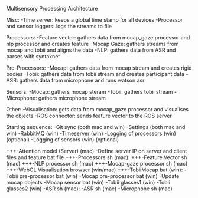 Multisensory Processing Architecture

Misc:
-Time server: keeps a global time stamp for all devices
-Processor and sensor loggers: logs the streams to file

Processors:
-Feature vector: gathers data from mocap_gaze processor and nlp processor and creates feature
-Mocap Gaze: gathers streams from mocap and tobii and aligns the data
-NLP: gathers data from ASR and parses with syntaxnet

Pre-Processors:
-Mocap: gathers data from mocap stream and creates rigid bodies
-Tobii: gathers data from tobii stream and creates participant data
-ASR: gathers data from microphone and runs watson asr

Sensors:
-Mocap: gathers mocap steram
-Tobii: gathers tobii stream
-Microphone: gathers microphone stream

Other:
-Visualisation: gets data from mocap_gaze processor and visualises the objects
-ROS connector: sends feature vector to the ROS server

Starting sequence:
-Git sync (both mac and win)
-Settings (both mac and win)
-RabbitMQ (win)
-Timeserver (win)
    -Logging of processors (win) (optional)
    -Logging of sensors (win) (optional)

+++-Attention model (Server) (mac)
    -Define server IP on server and client files and feature bat file
+++-Processors sh (mac):
    +++-Feature Vector sh (mac)
    +++-NLP processor sh (mac)
    +++-Mocap-gaze processor sh (mac)
+++-WebGL Visualisation browser (win/mac)
+++-TobiiMocap bat (win):
    -Tobii pre-processor bat (win)
    -Mocap pre-processor bat (win)
        -Update mocap objects
    -Mocap sensor bat (win)
-Tobii glasses1 (win)
-Tobii glasses2 (win)
-ASR sh (mac):
    -ASR sh (mac)
    -Microphone sh (mac)
